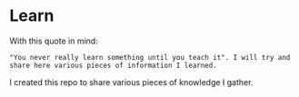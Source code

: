 # Learn

With this quote in mind:

```"You never really learn something until you teach it". I will try and share here various pieces of information I learned.```

I created this repo to share various pieces of knowledge I gather.
